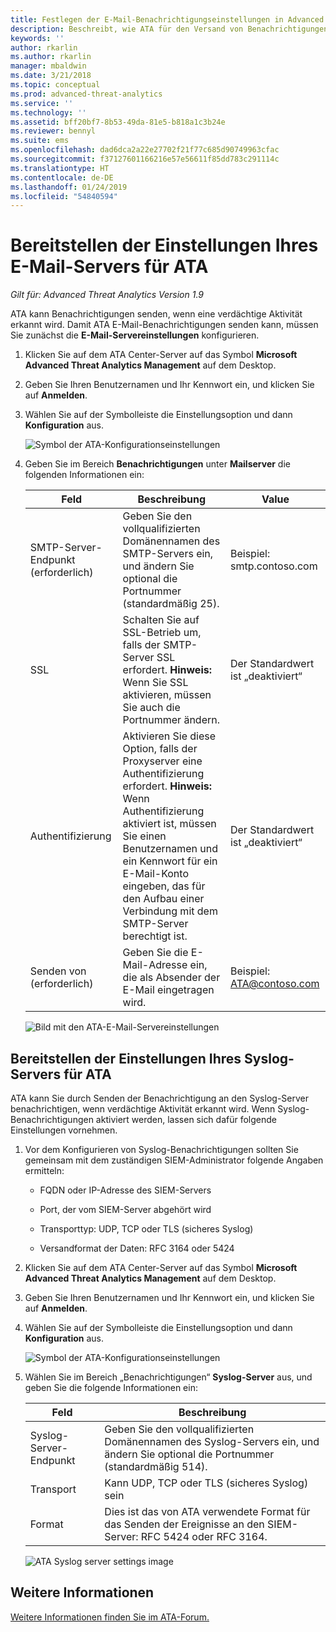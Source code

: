 ```yaml
---
title: Festlegen der E-Mail-Benachrichtigungseinstellungen in Advanced Threat Analytics | Microsoft-Dokumentation
description: Beschreibt, wie ATA für den Versand von Benachrichtigungen (per E-Mail oder ATA-Ereignisweiterleitung) bei verdächtigen Aktivitäten konfiguriert werden kann
keywords: ''
author: rkarlin
ms.author: rkarlin
manager: mbaldwin
ms.date: 3/21/2018
ms.topic: conceptual
ms.prod: advanced-threat-analytics
ms.service: ''
ms.technology: ''
ms.assetid: bff20bf7-8b53-49da-81e5-b818a1c3b24e
ms.reviewer: bennyl
ms.suite: ems
ms.openlocfilehash: dad6dca2a22e27702f21f77c685d90749963cfac
ms.sourcegitcommit: f37127601166216e57e56611f85dd783c291114c
ms.translationtype: HT
ms.contentlocale: de-DE
ms.lasthandoff: 01/24/2019
ms.locfileid: "54840594"
---
```

# <a name="provide-ata-with-your-email-server-settings"></a>Bereitstellen der Einstellungen Ihres E-Mail-Servers für ATA

*Gilt für: Advanced Threat Analytics Version 1.9*

ATA kann Benachrichtigungen senden, wenn eine verdächtige Aktivität erkannt wird. Damit ATA E-Mail-Benachrichtigungen senden kann, müssen Sie zunächst die **E-Mail-Servereinstellungen** konfigurieren.

1. Klicken Sie auf dem ATA Center-Server auf das Symbol **Microsoft Advanced Threat Analytics Management** auf dem Desktop.

2. Geben Sie Ihren Benutzernamen und Ihr Kennwort ein, und klicken Sie auf **Anmelden**.

3. Wählen Sie auf der Symbolleiste die Einstellungsoption und dann **Konfiguration** aus.

   ![Symbol der ATA-Konfigurationseinstellungen](media/ATA-config-icon.png)

4. Geben Sie im Bereich **Benachrichtigungen** unter **Mailserver** die folgenden Informationen ein:


   |              Feld              |                                                                                                 Beschreibung                                                                                                  |               Value                |
   |---------------------------------|--------------------------------------------------------------------------------------------------------------------------------------------------------------------------------------------------------------|------------------------------------|
   | SMTP-Server-Endpunkt (erforderlich) |                                                            Geben Sie den vollqualifizierten Domänennamen des SMTP-Servers ein, und ändern Sie optional die Portnummer (standardmäßig 25).                                                            | Beispiel:<br />smtp.contoso.com |
   |               SSL               |                                              Schalten Sie auf SSL-Betrieb um, falls der SMTP-Server SSL erfordert. **Hinweis:** Wenn Sie SSL aktivieren, müssen Sie auch die Portnummer ändern.                                               |        Der Standardwert ist „deaktiviert“         |
   |         Authentifizierung          | Aktivieren Sie diese Option, falls der Proxyserver eine Authentifizierung erfordert. **Hinweis:** Wenn Authentifizierung aktiviert ist, müssen Sie einen Benutzernamen und ein Kennwort für ein E-Mail-Konto eingeben, das für den Aufbau einer Verbindung mit dem SMTP-Server berechtigt ist. |        Der Standardwert ist „deaktiviert“         |
   |      Senden von (erforderlich)       |                                                                        Geben Sie die E-Mail-Adresse ein, die als Absender der E-Mail eingetragen wird.                                                                         | Beispiel:<br />ATA@contoso.com  |

   ![Bild mit den ATA-E-Mail-Servereinstellungen](media/ata-email-server.png)

## <a name="provide-ata-with-your-syslog-server-settings"></a>Bereitstellen der Einstellungen Ihres Syslog-Servers für ATA
ATA kann Sie durch Senden der Benachrichtigung an den Syslog-Server benachrichtigen, wenn verdächtige Aktivität erkannt wird. Wenn Syslog-Benachrichtigungen aktiviert werden, lassen sich dafür folgende Einstellungen vornehmen.

1. Vor dem Konfigurieren von Syslog-Benachrichtigungen sollten Sie gemeinsam mit dem zuständigen SIEM-Administrator folgende Angaben ermitteln:

   -   FQDN oder IP-Adresse des SIEM-Servers

   -   Port, der vom SIEM-Server abgehört wird

   -   Transporttyp: UDP, TCP oder TLS (sicheres Syslog)

   -   Versandformat der Daten: RFC 3164 oder 5424

2. Klicken Sie auf dem ATA Center-Server auf das Symbol **Microsoft Advanced Threat Analytics Management** auf dem Desktop.

3. Geben Sie Ihren Benutzernamen und Ihr Kennwort ein, und klicken Sie auf **Anmelden**.

4. Wählen Sie auf der Symbolleiste die Einstellungsoption und dann **Konfiguration** aus.

   ![Symbol der ATA-Konfigurationseinstellungen](media/ATA-config-icon.png)

5. Wählen Sie im Bereich „Benachrichtigungen“ **Syslog-Server** aus, und geben Sie die folgende Informationen ein:

   |Feld|Beschreibung|
   |---------|---------------|
   |Syslog-Server-Endpunkt|Geben Sie den vollqualifizierten Domänennamen des Syslog-Servers ein, und ändern Sie optional die Portnummer (standardmäßig 514).|
   |Transport|Kann UDP, TCP oder TLS (sicheres Syslog) sein|
   |Format|Dies ist das von ATA verwendete Format für das Senden der Ereignisse an den SIEM-Server: RFC 5424 oder RFC 3164.|

   ![ATA Syslog server settings image](media/ata-syslog-server-settings.png)



## <a name="see-also"></a>Weitere Informationen
[Weitere Informationen finden Sie im ATA-Forum.](https://social.technet.microsoft.com/Forums/security/home?forum=mata)

